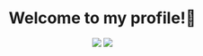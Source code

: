 ### <h1 align="center"> Welcome to my profile!👋
<div id="header" align="center" background-color="red" display="flex" >
  <img src="https://media.giphy.com/media/kdFc8fubgS31b8DsVu/giphy.gif"/>
  <img src="https://media4.giphy.com/media/qgQUggAC3Pfv687qPC/giphy.gif"/>
</div>
  
<!--
**Exooo1/Exooo1** is a ✨ _special_ ✨ repository because its `README.md` (this file) appears on your GitHub profile.

Here are some ideas to get you started:

- 🔭 I’m currently working on ...
- 🌱 I’m currently learning ...
- 👯 I’m looking to collaborate on ...
- 🤔 I’m looking for help with ...
- 💬 Ask me about ...
- 📫 How to reach me: ...
- 😄 Pronouns: ...
- ⚡ Fun fact: ...
-->
